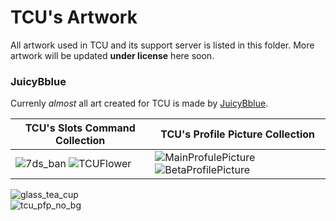# TCU's Artwork
All artwork used in TCU and its support server is listed in this folder.
More artwork will be updated **under license** here soon.

### JuicyBblue
Currenly *almost* all art created for TCU is made by [JuicyBblue](https://imgur.com/user/JuicyBblue).  

| TCU's Slots Command Collection     | TCU's Profile Picture Collection     |
|------------|-------------|
| ![7ds_ban](https://i.imgur.com/CZnGl8c.png)    ![TCUFlower](https://i.imgur.com/aZlqVi6.png)   | ![MainProfulePicture](https://i.imgur.com/hPSnttQ.png)    ![BetaProfilePicture](https://i.imgur.com/s1YYBIW.png)  |    
![glass_tea_cup](https://i.imgur.com/73m0CsW.png)    
![tcu_pfp_no_bg](https://i.imgur.com/5CIjCVe.png)  





